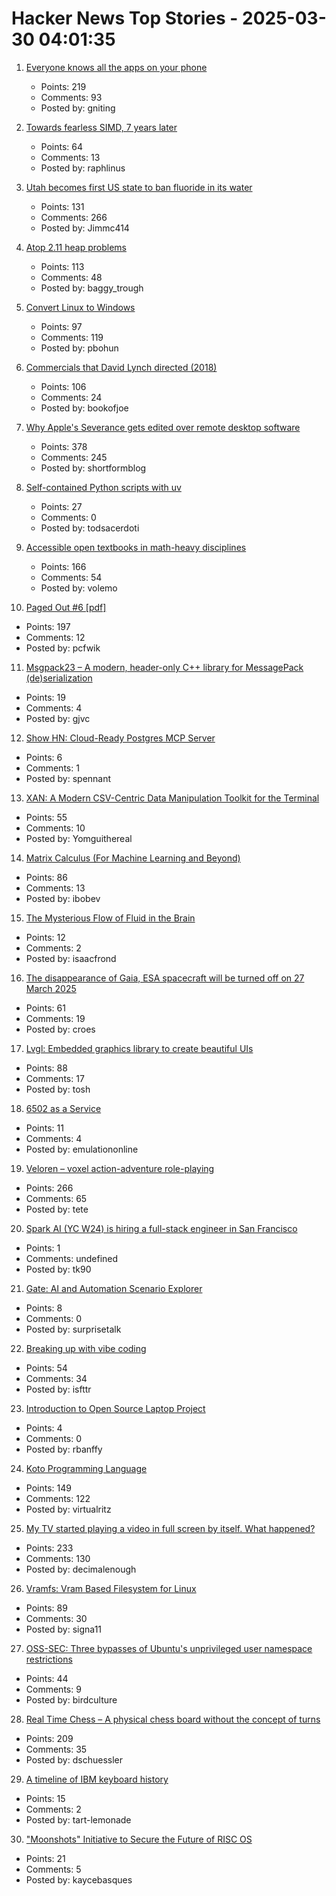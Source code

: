 # Hacker News Top Stories - 2025-03-30 04:01:35

1. [Everyone knows all the apps on your phone](https://peabee.substack.com/p/everyone-knows-what-apps-you-use)
   - Points: 219
   - Comments: 93
   - Posted by: gniting

2. [Towards fearless SIMD, 7 years later](https://linebender.org/blog/towards-fearless-simd/)
   - Points: 64
   - Comments: 13
   - Posted by: raphlinus

3. [Utah becomes first US state to ban fluoride in its water](https://www.bbc.com/news/articles/c4gmggp2y99o)
   - Points: 131
   - Comments: 266
   - Posted by: Jimmc414

4. [Atop 2.11 heap problems](https://openwall.com/lists/oss-security/2025/03/29/1)
   - Points: 113
   - Comments: 48
   - Posted by: baggy_trough

5. [Convert Linux to Windows](https://philipbohun.com/blog/0007.html)
   - Points: 97
   - Comments: 119
   - Posted by: pbohun

6. [Commercials that David Lynch directed (2018)](https://www.openculture.com/2018/07/watch-commercials-david-lynch-directed-big-30-minute-compilation.html)
   - Points: 106
   - Comments: 24
   - Posted by: bookofjoe

7. [Why Apple's Severance gets edited over remote desktop software](https://tedium.co/2025/03/29/severance-apple-remote-editing-weirdness/)
   - Points: 378
   - Comments: 245
   - Posted by: shortformblog

8. [Self-contained Python scripts with uv](http://blog.dusktreader.dev/2025/03/29/self-contained-python-scripts-with-uv/)
   - Points: 27
   - Comments: 0
   - Posted by: todsacerdoti

9. [Accessible open textbooks in math-heavy disciplines](https://richardzach.org/2025/03/accessible-open-textbooks-in-math-heavy-disciplines/)
   - Points: 166
   - Comments: 54
   - Posted by: volemo

10. [Paged Out #6 [pdf]](https://pagedout.institute/download/PagedOut_006.pdf)
   - Points: 197
   - Comments: 12
   - Posted by: pcfwik

11. [Msgpack23 – A modern, header-only C++ library for MessagePack (de)serialization](https://github.com/rwindegger/msgpack23)
   - Points: 19
   - Comments: 4
   - Posted by: gjvc

12. [Show HN: Cloud-Ready Postgres MCP Server](https://github.com/stuzero/pg-mcp)
   - Points: 6
   - Comments: 1
   - Posted by: spennant

13. [XAN: A Modern CSV-Centric Data Manipulation Toolkit for the Terminal](https://github.com/medialab/xan)
   - Points: 55
   - Comments: 10
   - Posted by: Yomguithereal

14. [Matrix Calculus (For Machine Learning and Beyond)](https://arxiv.org/abs/2501.14787)
   - Points: 86
   - Comments: 13
   - Posted by: ibobev

15. [The Mysterious Flow of Fluid in the Brain](https://www.quantamagazine.org/the-mysterious-flow-of-fluid-in-the-brain-20250326/)
   - Points: 12
   - Comments: 2
   - Posted by: isaacfrond

16. [The disappearance of Gaia, ESA spacecraft will be turned off on 27 March 2025](https://www.cosmos.esa.int/web/gaia/news)
   - Points: 61
   - Comments: 19
   - Posted by: croes

17. [Lvgl: Embedded graphics library to create beautiful UIs](https://github.com/lvgl/lvgl)
   - Points: 88
   - Comments: 17
   - Posted by: tosh

18. [6502 as a Service](https://www.emulationonline.com/systems/chiplab/6502-lab-available/)
   - Points: 11
   - Comments: 4
   - Posted by: emulationonline

19. [Veloren – voxel action-adventure role-playing](https://veloren.net/)
   - Points: 266
   - Comments: 65
   - Posted by: tete

20. [Spark AI (YC W24) is hiring a full-stack engineer in San Francisco](https://www.ycombinator.com/companies/spark/jobs/kDeJlPK-software-engineer-full-stack)
   - Points: 1
   - Comments: undefined
   - Posted by: tk90

21. [Gate: AI and Automation Scenario Explorer](https://epoch.ai/gate)
   - Points: 8
   - Comments: 0
   - Posted by: surprisetalk

22. [Breaking up with vibe coding](https://www.lucasaguiar.xyz/posts/vibe-coding-pitfalls/)
   - Points: 54
   - Comments: 34
   - Posted by: isfttr

23. [Introduction to Open Source Laptop Project](https://resources.altium.com/p/open-source-laptop-part-one)
   - Points: 4
   - Comments: 0
   - Posted by: rbanffy

24. [Koto Programming Language](https://koto.dev/)
   - Points: 149
   - Comments: 122
   - Posted by: virtualritz

25. [My TV started playing a video in full screen by itself. What happened?](https://support.vizio.com/s/article/Ambient-or-Scenic-Mode-showing-on-my-TV?language=en_US)
   - Points: 233
   - Comments: 130
   - Posted by: decimalenough

26. [Vramfs: Vram Based Filesystem for Linux](https://github.com/Overv/vramfs)
   - Points: 89
   - Comments: 30
   - Posted by: signa11

27. [OSS-SEC: Three bypasses of Ubuntu's unprivileged user namespace restrictions](https://seclists.org/oss-sec/2025/q1/253)
   - Points: 44
   - Comments: 9
   - Posted by: birdculture

28. [Real Time Chess – A physical chess board without the concept of turns](https://github.com/misprit7/real-time-chess)
   - Points: 209
   - Comments: 35
   - Posted by: dschuessler

29. [A timeline of IBM keyboard history](https://sharktastica.co.uk/wip/timeline)
   - Points: 15
   - Comments: 2
   - Posted by: tart-lemonade

30. ["Moonshots" Initiative to Secure the Future of RISC OS](https://www.riscosopen.org/news/articles/2025/03/28/moonshots-initiative-to-secure-the-future-of-the-os)
   - Points: 21
   - Comments: 5
   - Posted by: kaycebasques

